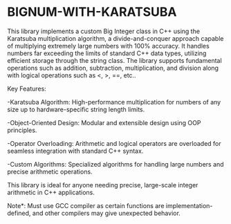 # BIGNUM-WITH-KARATSUBA
This library implements a custom Big Integer class in C++ using the Karatsuba multiplication algorithm, a divide-and-conquer approach capable of multiplying extremely large numbers with 100% accuracy. It handles numbers far exceeding the limits of standard C++ data types, utilizing efficient storage through the string class. The library supports fundamental operations such as addition, subtraction, multiplication, and division along with logical operations such as <, >, ==, etc..

Key Features:

  -Karatsuba Algorithm: High-performance multiplication for numbers of any size up to hardware-specific string length limits.
  
  -Object-Oriented Design: Modular and extensible design using OOP principles.
  
  -Operator Overloading: Arithmetic and logical operators are overloaded for seamless integration with standard C++ syntax.
  
  -Custom Algorithms: Specialized algorithms for handling large numbers and precise arithmetic operations.
  
This library is ideal for anyone needing precise, large-scale integer arithmetic in C++ applications.

Note*: Must use GCC compiler as certain functions are implementation-defined, and other compilers may give unexpected behavior.

